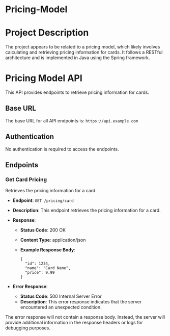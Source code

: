 # Pricing-Model

# Project Description

The project appears to be related to a pricing model, which likely involves calculating and retrieving pricing information for cards. It follows a RESTful architecture and is implemented in Java using the Spring framework.

# Pricing Model API

This API provides endpoints to retrieve pricing information for cards.

## Base URL

The base URL for all API endpoints is: `https://api.example.com`

## Authentication

No authentication is required to access the endpoints.

## Endpoints

### Get Card Pricing

Retrieves the pricing information for a card.

- **Endpoint**: `GET /pricing/card`
- **Description**: This endpoint retrieves the pricing information for a card.
- **Response**:
  - **Status Code**: 200 OK
  - **Content Type**: application/json
  - **Example Response Body**:

    ```
    {
      "id": 1234,
      "name": "Card Name",
      "price": 9.99
    }
    ```

- **Error Response**:
  - **Status Code**: 500 Internal Server Error
  - **Description**: This error response indicates that the server encountered an unexpected condition.

The error response will not contain a response body. Instead, the server will provide additional information in the response headers or logs for debugging purposes.
